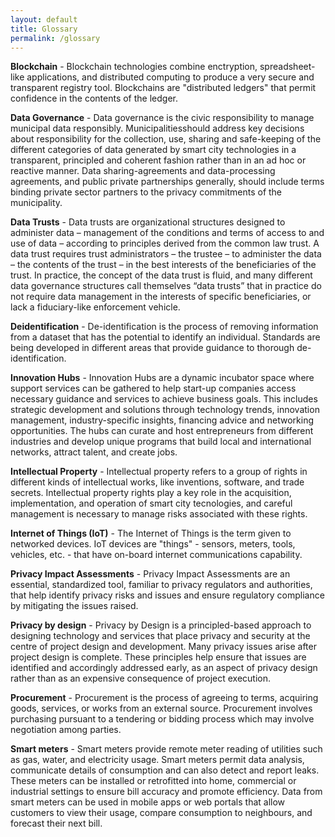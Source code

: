 ```yaml
---
layout: default
title: Glossary
permalink: /glossary
---
```

**Blockchain** - Blockchain technologies combine enctryption, spreadsheet-like applications, and distributed computing to produce a very secure and transparent registry tool.  Blockchains are "distributed ledgers" that permit confidence in the contents of the ledger. 
	
**Data Governance** - Data governance is the civic responsibility to manage municipal data responsibly. Municipalitiesshould address key decisions about responsibility for the collection, use, sharing and safe-keeping of the different categories of data generated by smart city technologies in a transparent, principled and coherent fashion rather than in an ad hoc or reactive manner. Data sharing-agreements and data-processing agreements, and public private partnerships generally, should include terms binding private sector partners to the privacy commitments of the municipality.
	
**Data Trusts** - Data trusts are organizational structures designed to administer data – management of the conditions and terms of access to and use of data – according to principles derived from the common law trust.  A data trust requires trust administrators – the trustee – to administer the data – the contents of the trust – in the best interests of the beneficiaries of the trust. In practice, the concept of the data trust is fluid, and many different data governance structures call themselves “data trusts” that in practice do not require data management in the interests of specific beneficiaries, or lack a fiduciary-like enforcement vehicle.
	
**Deidentification** - 	De-identification is the process of removing information from a dataset that has the potential to identify an individual.  Standards are being developed in different areas that provide guidance to thorough de-identification.
	
**Innovation Hubs** - Innovation Hubs are a dynamic incubator space where support services can be gathered to help start-up companies access necessary guidance and services to achieve business goals. This includes strategic development and solutions through technology trends, innovation management, industry-specific insights, financing advice and networking opportunities. The hubs can curate and host entrepreneurs from different industries and develop unique programs that build local and international networks, attract talent, and create jobs. 
	
**Intellectual Property** - Intellectual property refers to a group of rights in different kinds of intellectual works, like inventions, software, and trade secrets.  Intellectual property rights play a key role in the acquisition, implementation, and operation of smart city tecnologies, and careful  management is necessary to manage risks associated with these rights. 
	
**Internet of Things (IoT)** - The Internet of Things is the term given to networked devices.  IoT devices are "things" - sensors, meters, tools, vehicles, etc. - that have on-board internet communications capability.
	
**Privacy Impact Assessments** - Privacy Impact Assessments are an essential, standardized tool, familiar to privacy regulators and authorities, that help identify privacy risks and issues and ensure regulatory compliance by mitigating the issues raised.
	
**Privacy by design** - Privacy by Design is a principled-based approach to designing technology and services that place privacy and security at the centre of project design and development.  Many privacy issues arise after project design is complete.  These principles help ensure that issues are identified and accordingly addressed early, as an aspect of privacy design rather than as an expensive consequence of project execution.
	
**Procurement** - Procurement is the process of agreeing to terms, acquiring goods, services, or works from an external source. Procurement involves purchasing pursuant to a tendering or bidding process which may involve negotiation among parties.
	
**Smart meters** - Smart meters provide remote meter reading of utilities such as gas, water, and electricity usage.  Smart meters permit data analysis, communicate details of consumption and can also detect and report leaks. These meters can be installed or retrofitted into home, commercial or industrial settings to ensure bill accuracy and promote efficiency. Data from smart meters can be used in mobile apps or web portals that allow customers to view their usage, compare consumption to neighbours, and forecast their next bill.
